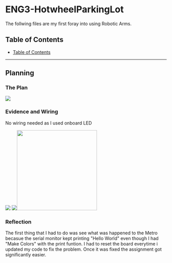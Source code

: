 # ENG3-HotwheelParkingLot
 The follwing files are my first foray into using Robotic Arms.
## Table of Contents
* [Table of Contents](#TableOfContents)

---

## Planning

### The Plan
<img src="https://user-images.githubusercontent.com/71342195/144874118-67c72556-f5b6-4b3c-b789-f33a8a4ccfe7.png">



### Evidence and Wiring
No wiring needed as I used onboard LED

<img src="https://user-images.githubusercontent.com/71342195/132705470-5ed55196-d533-40a7-8287-22687f17d50c.jpg"> <img src="https://user-images.githubusercontent.com/71342195/132705916-4f73c04e-05ac-4eff-89e7-fa6141bc669f.jpg"><img src= "https://user-images.githubusercontent.com/71342195/132704790-18001dc9-acca-49ba-9342-20a454e6e22e.jpg" width="250px">

### Reflection
The first thing that I had to do was see what was happened to the Metro becasue the serial monitor kept printing "Hello World" even though I had "Make Colors" with the print funtion. I had to reset the board everytime i updated my code to fix the problem. Once it was fixed the assignment got significantly easier.

